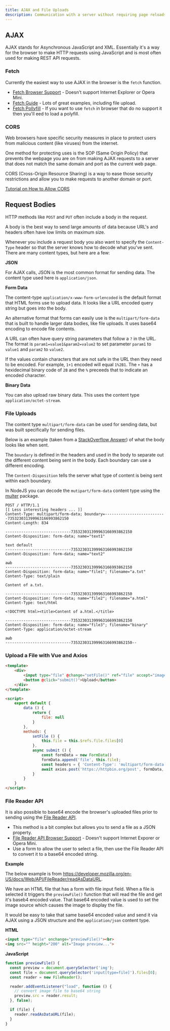```yaml
---
title: AJAX and File Uploads
description: Communication with a server without requiring page reloads.
---
```


## AJAX

AJAX stands for Asynchronous JavaScript and XML. Essentially it's a way for the browser to make HTTP requests using JavaScript and is most often used for making REST API requests.

### Fetch

Currently the easiest way to use AJAX in the browser is the `fetch` function.

- [Fetch Browser Support](https://caniuse.com/fetch) - Doesn't support Internet Explorer or Opera Mini.
- [Fetch Guide](https://developer.mozilla.org/en-US/docs/Web/API/Fetch_API/Using_Fetch) - Lots of great examples, including file upload.
- [Fetch Pollyfill](https://github.com/github/fetch) - If you want to use `fetch` in browser that do no support it then you'll eed to load a polyfill.

### CORS

Web browsers have specific security measures in place to protect users from malicious content (like viruses) from the internet.

One method for protecting uses is the SOP (Same Origin Policy) that prevents the webpage you are on from making AJAX requests to a server that does not match the same domain and port as the current web page.

CORS (Cross-Origin Resource Sharing) is a way to ease those security restrictions and allow you to make requests to another domain or port.

[Tutorial on How to Allow CORS](https://medium.com/javascript-in-plain-english/https-medium-com-shreyaaatiwari-handling-cors-cross-origin-resource-sharing-in-web-apps-166f670f508a)

## Request Bodies

HTTP methods like `POST` and `PUT` often include a body in the request.

A body is the best way to send large amounts of data because URL's and headers often have low limits on maximum size.

Whenever you include a request body you also want to specify the `Content-Type` header so that the server knows how to decode what you've sent. There are many content types, but here are a few:

**JSON**

For AJAX calls, JSON is the most common format for sending data. The content type used here is `application/json`.

**Form Data**

The content-type `application/x-www-form-urlencoded` is the default format that HTML forms use to upload data. It looks like a URL encoded query string but goes into the body.

An alternative format that forms can easily use is the `multipart/form-data` that is built to handle larger data bodies, like file uploads. It uses base64 encoding to encode file contents.

<question-answer q="What is a URL encoded query string?">

A URL can often have query string parameters that follow a `?` in the URL. The format is `param1=value1&param2=value2` to set parameter `param1` to `value1` and `param2` to `value2`. 

If the values contain characters that are not safe in the URL then they need to be encoded. For example, `1+1` encoded will equal `1%2B1`. The `+` has a hexidecimal binary code of `2B` and the `%` preceeds that to indicate an encoded character.

</question-answer>

**Binary Data**

You can also upload raw binary data. This uses the content type `application/octet-stream`. 

### File Uploads

The content type `multipart/form-data` can be used for sending data, but was built specifically for sending files.

Below is an example (taken from a [StackOverflow Answer](https://stackoverflow.com/questions/4526273/what-does-enctype-multipart-form-data-mean/28380690#28380690)) of what the body looks like when sent.

The `boundary` is defined in the headers and used in the body to separate out the different content being sent in the body. Each boundary can use a different encoding.

The `Content-Disposition` tells the server what type of content is being sent within each boundary.

In NodeJS you can decode the `mutipart/form-data` content type using the [multer](https://www.npmjs.com/package/multer) package.

```
POST / HTTP/1.1
[[ Less interesting headers ... ]]
Content-Type: multipart/form-data; boundary=---------------------------735323031399963166993862150
Content-Length: 834

-----------------------------735323031399963166993862150
Content-Disposition: form-data; name="text1"

text default
-----------------------------735323031399963166993862150
Content-Disposition: form-data; name="text2"

aωb
-----------------------------735323031399963166993862150
Content-Disposition: form-data; name="file1"; filename="a.txt"
Content-Type: text/plain

Content of a.txt.

-----------------------------735323031399963166993862150
Content-Disposition: form-data; name="file2"; filename="a.html"
Content-Type: text/html

<!DOCTYPE html><title>Content of a.html.</title>

-----------------------------735323031399963166993862150
Content-Disposition: form-data; name="file3"; filename="binary"
Content-Type: application/octet-stream

aωb
-----------------------------735323031399963166993862150--
```

### Upload a File with Vue and Axios

```html
<template>
    <div>
        <input type="file" @change="setFile()" ref="file" accept="image/*"></input>
        <button @click="submit()">Upload</button>
    </div>
</template>

<script>
    export default {
        data () {
            return {
                file: null
            }
        },
        methods: {
            setFile () {
                this.file = this.$refs.file.files[0]
            },
            async submit () {
                const formData = new FormData()
                formData.append('file', this.file);
                const headers = { 'Content-Type': 'multipart/form-data' };
                await axios.post('https://httpbin.org/post', formData, { headers })
            }
        }
    }
</script>
```

### File Reader API

It is also possible to base64 encode the browser's uploaded files prior to sending using the [File Reader API](https://developer.mozilla.org/en-US/docs/Web/API/FileReader).

- This method is a bit complex but allows you to send a file as a JSON property.
- [File Reader API Browser Support](https://caniuse.com/filereader) - Doesn't support Internet Exporer or Opera Mini.
- Use a form to allow the user to select a file, then use the File Reader API to convert it to a base64 encoded string.

**Example**

The below example is from https://developer.mozilla.org/en-US/docs/Web/API/FileReader/readAsDataURL.

We have an HTML file that has a form with file input field. When a file is selected it triggers the `previewFile()` function that will read the file and get it's baseb4 encoded value. That base64 encoded value is used to set the image source which causes the image to display the file.

It would be easy to take that same base64 encoded value and send it via AJAX using a JSON structure and the `application/json` content type.

**HTML**

```html
<input type="file" onchange="previewFile()"><br>
<img src="" height="200" alt="Image preview...">
```

**JavaScript**

```js
function previewFile() {
  const preview = document.querySelector('img');
  const file = document.querySelector('input[type=file]').files[0];
  const reader = new FileReader();

  reader.addEventListener("load", function () {
    // convert image file to base64 string
    preview.src = reader.result;
  }, false);

  if (file) {
    reader.readAsDataURL(file);
  }
}
```
